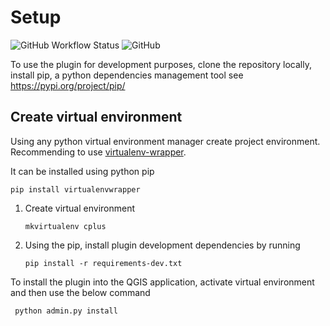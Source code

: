 # Setup

![GitHub Workflow Status](https://img.shields.io/github/actions/workflow/status/kartoza/cplus-plugin/ci.yml?branch=master)
![GitHub](https://img.shields.io/github/license/kartoza/cplus-plugin)

To use the plugin for development purposes, clone the repository locally,
install pip, a python dependencies management tool see https://pypi.org/project/pip/

## Create virtual environment

Using any python virtual environment manager create project environment. 
Recommending to use [virtualenv-wrapper](https://virtualenvwrapper.readthedocs.io/en/latest/).

It can be installed using python pip 

```
pip install virtualenvwrapper
```

 1. Create virtual environment

    ```
    mkvirtualenv cplus
    ```

2. Using the pip, install plugin development dependencies by running 

    ```
    pip install -r requirements-dev.txt
   ```


To install the plugin into the QGIS application, activate virtual environment and then use the below command

```
 python admin.py install
```
